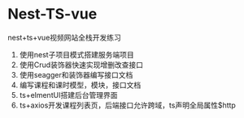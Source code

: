 # Nest-TS-vue
nest+ts+vue视频网站全栈开发练习

1. 使用nest子项目模式搭建服务端项目
2. 使用Crud装饰器快速实现增删改查接口
3. 使用seagger和装饰器编写接口文档
4. 编写课程和课时模型，模块，接口文档
5. ts+elmentUI搭建后台管理界面
6. ts+axios开发课程列表页，后端接口允许跨域，ts声明全局属性$http